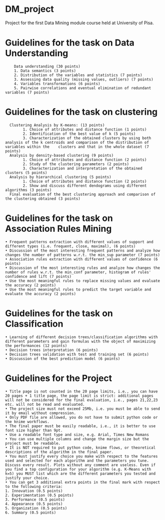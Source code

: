 # DM_project

Project for the first Data Mining module course held at University of Pisa.

# Guidelines for the task on Data Understanding
        Data understanding (30 points)
        1. Data semantics (3 points)
        2. Distribution of the variables and statistics (7 points)
        3. Assessing data quality (missing values, outliers) (7 points)
        4. Variables transformations (6 points)
        5. Pairwise correlations and eventual elimination of redundant variables (7 points)
# Guidelines for the task on clustering
      Clustering Analysis by K-means: (13 points)
            1. Choice of attributes and distance function (1 points)
            2. Identification of the best value of k (5 points)
            3. Characterization of the obtained clusters by using both analysis of the k centroids and comparison of the distribution of variables within the    clusters and that in the whole dataset (7 points)
      Analysis by density-based clustering (9 points)
            1. Choice of attributes and distance function (2 points)
            2. Study of the clustering parameters (2 points)
            3. Characterization and interpretation of the obtained clusters (5 points)
      Analysis by hierarchical clustering (5 points)
            1. Choice of attributes and distance function (2 points)
            2. Show and discuss different dendograms using different algorithms (3 points)
      Final evaluation of the best clustering approach and comparison of the clustering obtained (3 points)
# Guidelines for the task on Association Rules Mining
    • Frequent patterns extraction with different values of support and different types (i.e. frequent, close, maximal), (6 points)
    • Discussion of the most interesting frequent patterns and analyze how changes the number of patterns w.r.t. the min_sup parameter (7 points)
    • Association rules extraction with different values of confidence (6 points)
    • Discussion of the most interesting rules and analyze how changes the number of rules w.r.t. the min_conf parameter, histogram of rules' confidence and lift (7 points)
    • Use the most meaningful rules to replace missing values and evaluate the accuracy (2 points)
    • Use the most meaningful rules to predict the target variable and evaluate the accuracy (2 points)
# Guidelines for the task on Classification
    • Learning of different decision trees/classification algorithms with different parameters and gain formulas with the object of maximizing the performances (12 points)
    • Decision trees interpretation (6 points)
    • Decision trees validation with test and training set (6 points)
    • Discussion of the best prediction model (6 points)
# Guidelines for the Project
    • Title page is not counted in the 20 page limits, i.e., you can have 20 pages + 1 title page, the page limit is strict: additional pages will not be considered for the final evaluation, i.e., pages 21,22,23 etc. will not be read and evaluated.
    • The project size must not exceed 25Mb, i.e. you must be able to send it by email without compression.
    • Only PDF file are allowed, you do not have to submit python code or the knime workflows.
    • The final paper must be easily readable, i.e., it is better to use font size higher than 9pt.
    • Use a readable font type and size, e.g. Arial, Times New Romans
    • You can use multiple columns and change the margin size but the project must be readable.
    • It is NOT required to put python code, knime flows, or theoretical descriptions of the algorithm in the final paper.
    • You must justify every choice you make with respect to the features used and selected for each algorithm and the parameters you tune. Discuss every result. Plots without any comment are useless. Even if you find a top configuration for your algorithm (e.g. K-Means with k=5) you MUST list which are the different parameters you tested and justify your choice.
    • You can get 3 additional extra points in the final mark with respect to the following criteria:
    1. Innovation (0.5 points)
    2. Experimentation (0.5 points)
    3. Performance (0.5 points)
    4. Appearance (0.5 points)
    5. Organization (0.5 points)
    6. Summary (0.5 points)
